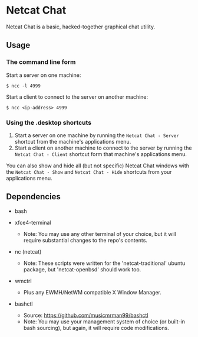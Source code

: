 Netcat Chat
====================

Netcat Chat is a basic, hacked-together graphical chat utility.

Usage
--------------------

### The command line form
Start a server on one machine:
```
$ ncc -l 4999
```

Start a client to connect to the server on another machine:
```
$ ncc <ip-address> 4999
```

### Using the .desktop shortcuts
1. Start a server on one machine by running the `Netcat Chat - Server` shortcut from the machine's applications menu.
2. Start a client on another machine to connect to the server by running the `Netcat Chat - Client` shortcut form that machine's applications menu.

You can also show and hide all (but not specific) Netcat Chat windows with the `Netcat Chat - Show` and `Netcat Chat - Hide` shortcuts from your applications menu.

Dependencies
--------------------

- bash

- xfce4-terminal
  - Note: You may use any other terminal of your choice, but it will require substantial changes to the repo's contents.

- nc (netcat)
  - Note: These scripts were written for the 'netcat-traditional' ubuntu package, but 'netcat-openbsd' should work too.

- wmctrl
  - Plus any EWMH/NetWM compatible X Window Manager.

- bashctl
  - Source: https://github.com/musicmrman99/bashctl
  - Note: You may use your management system of choice (or built-in bash sourcing), but again, it will require code modifications.

